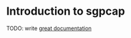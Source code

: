 # Introduction to sgpcap

TODO: write [great documentation](http://jacobian.org/writing/great-documentation/what-to-write/)
